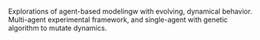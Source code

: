 Explorations of agent-based modelingw with evolving, dynamical behavior. Multi-agent experimental framework, and single-agent with genetic algorithm to mutate dynamics.
